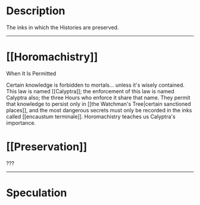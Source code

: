# Description

The inks in which the Histories are preserved.

---
# [[Horomachistry]]

When It Is Permitted  
  
Certain knowledge is forbidden to mortals… unless it's wisely contained. This law is named [[Calyptra]]; the enforcement of this law is named Calyptra also; the three Hours who enforce it share that name. They permit that knowledge to persist only in [[the Watchman's Tree|certain sanctioned places]], and the most dangerous secrets must only be recorded in the inks called [[encaustum terminale]]. Horomachistry teaches us Calyptra's importance.
# [[Preservation]]

???

---
# Speculation


